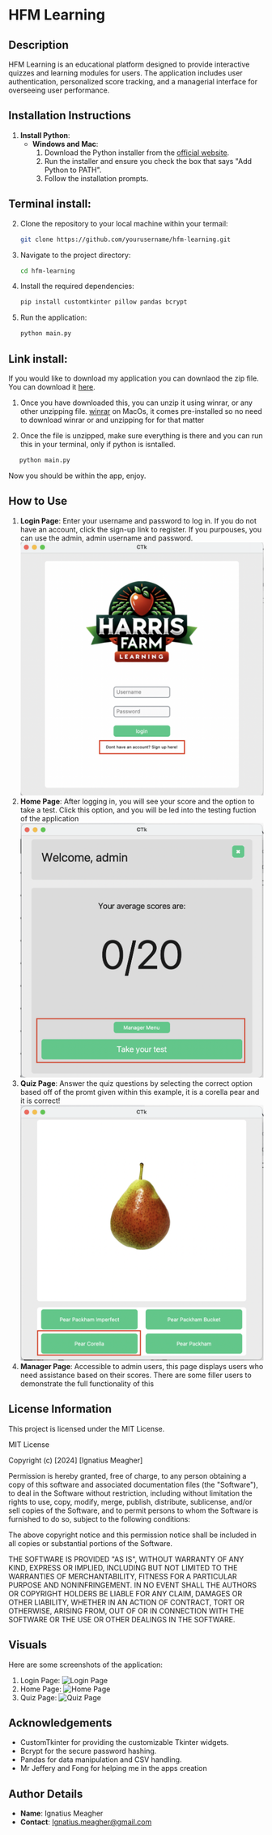 # HFM Learning

## Description
HFM Learning is an educational platform designed to provide interactive quizzes and learning modules for users. The application includes user authentication, personalized score tracking, and a managerial interface for overseeing user performance.

## Installation Instructions 
1. **Install Python**:
    - **Windows and Mac**:
      1. Download the Python installer from the [official website](https://www.python.org/downloads/).
      2. Run the installer and ensure you check the box that says "Add Python to PATH".
      3. Follow the installation prompts.

## Terminal install:
  
2. Clone the repository to your local machine within your termail:
    ```bash
    git clone https://github.com/yourusername/hfm-learning.git
    ```
3. Navigate to the project directory:
    ```bash
    cd hfm-learning
    ```
4. Install the required dependencies:
    ```bash
    pip install customtkinter pillow pandas bcrypt

    ```
5. Run the application:
    ```bash
    python main.py
    ```
## Link install: 

If you would like to download my application you can downlaod the zip file. You can download it [here](https://github.com/IggyMeagher/major-project/archive/refs/heads/main.zip).

1. Once you have downloaded this, you can unzip it using winrar, or any other unzipping file. [winrar](https://www.win-rar.com/download.html?&L=0) on MacOs, it comes pre-installed so no need to download winrar or and unzipping for for that matter

2. Once the file is unzipped, make sure everything is there and you can run this in your terminal, only if python is isntalled. 

 ```bash
    python main.py
 ```

Now you should be within the app, enjoy. 



## How to Use
1. **Login Page**: Enter your username and password to log in. If you do not have an account, click the sign-up link to register. If you 
purpouses, you can use the admin, admin username and password. 
    ![Login Page](images/image1.png)
2. **Home Page**: After logging in, you will see your score and the option to take a test. Click this option, and you will be led into the testing fuction of the application
    ![Home Page](images/image2.png)
3. **Quiz Page**: Answer the quiz questions by selecting the correct option based off of the promt given within this example, it is a corella pear and it is correct!
    ![Quiz Page](images/image3.png)
4. **Manager Page**: Accessible to admin users, this page displays users who need assistance based on their scores. There are some filler users to demonstrate the full functionality of this

## License Information
This project is licensed under the MIT License.

MIT License

Copyright (c) [2024] [Ignatius Meagher]

Permission is hereby granted, free of charge, to any person obtaining a copy
of this software and associated documentation files (the "Software"), to deal
in the Software without restriction, including without limitation the rights
to use, copy, modify, merge, publish, distribute, sublicense, and/or sell
copies of the Software, and to permit persons to whom the Software is
furnished to do so, subject to the following conditions:

The above copyright notice and this permission notice shall be included in all
copies or substantial portions of the Software.

THE SOFTWARE IS PROVIDED "AS IS", WITHOUT WARRANTY OF ANY KIND, EXPRESS OR
IMPLIED, INCLUDING BUT NOT LIMITED TO THE WARRANTIES OF MERCHANTABILITY,
FITNESS FOR A PARTICULAR PURPOSE AND NONINFRINGEMENT. IN NO EVENT SHALL THE
AUTHORS OR COPYRIGHT HOLDERS BE LIABLE FOR ANY CLAIM, DAMAGES OR OTHER
LIABILITY, WHETHER IN AN ACTION OF CONTRACT, TORT OR OTHERWISE, ARISING FROM,
OUT OF OR IN CONNECTION WITH THE SOFTWARE OR THE USE OR OTHER DEALINGS IN THE
SOFTWARE.


## Visuals
Here are some screenshots of the application:
1. Login Page:
    ![Login Page](./path/to/Screenshot%202024-06-26%20at%2010.41.15%20pm.png)
2. Home Page:
    ![Home Page](./path/to/Screenshot%202024-06-26%20at%2010.43.47%20pm.png)
3. Quiz Page:
    ![Quiz Page](./path/to/Screenshot%202024-06-26%20at%2010.46.06%20pm.png)

## Acknowledgements
- CustomTkinter for providing the customizable Tkinter widgets.
- Bcrypt for the secure password hashing.
- Pandas for data manipulation and CSV handling.
- Mr Jeffery and Fong for helping me in the apps creation

## Author Details
- **Name**: Ignatius Meagher
- **Contact**: Ignatius.meagher@gmail.com

